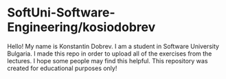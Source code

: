 # SoftUni-Software-Engineering/kosiodobrev
Hello!
My name is Konstantin Dobrev.
I am a student in Software University Bulgaria.
I made this repo in order to upload all of the exercises from the lectures.
I hope some people may find this helpful.
This repository was created for educational purposes only!
